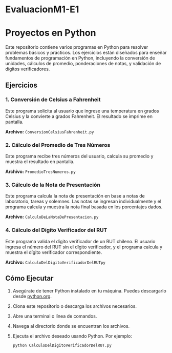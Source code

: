 # EvaluacionM1-E1

# Proyectos en Python

Este repositorio contiene varios programas en Python para resolver problemas básicos y prácticos. Los ejercicios están diseñados para enseñar fundamentos de programación en Python, incluyendo la conversión de unidades, cálculos de promedio, ponderaciones de notas, y validación de dígitos verificadores.

## Ejercicios

### 1. Conversión de Celsius a Fahrenheit

Este programa solicita al usuario que ingrese una temperatura en grados Celsius y la convierte a grados Fahrenheit. El resultado se imprime en pantalla.

**Archivo:** `ConversionCelsiusFahrenheit.py`

### 2. Cálculo del Promedio de Tres Números

Este programa recibe tres números del usuario, calcula su promedio y muestra el resultado en pantalla.

**Archivo:** `PromedioTresNumeros.py`

### 3. Cálculo de la Nota de Presentación

Este programa calcula la nota de presentación en base a notas de laboratorio, tareas y solemnes. Las notas se ingresan individualmente y el programa calcula y muestra la nota final basada en los porcentajes dados.

**Archivo:** `CalculoDeLaNotaDePresentacion.py`

### 4. Cálculo del Dígito Verificador del RUT

Este programa valida el dígito verificador de un RUT chileno. El usuario ingresa el número del RUT sin el dígito verificador, y el programa calcula y muestra el dígito verificador correspondiente.

**Archivo:** `CalculoDelDigitoVerificadorDelRUTpy`

## Cómo Ejecutar

1. Asegúrate de tener Python instalado en tu máquina. Puedes descargarlo desde [python.org](https://www.python.org/).

2. Clona este repositorio o descarga los archivos necesarios.

3. Abre una terminal o línea de comandos.

4. Navega al directorio donde se encuentran los archivos.

5. Ejecuta el archivo deseado usando Python. Por ejemplo:

    ```bash
   python CalculoDelDigitoVerificadorDelRUT.py

